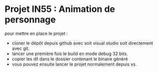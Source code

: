 # Projet IN55 : Animation de personnage

pour mettre en place le projet :

- cloner le dépôt depuis github avec soit visual studio soit directement avec git.
- lancer une première fois le build en mode debug 32 bits.
- copier les dll dans le dossier contenant le binaire généré
- vous pouvez ensuite lancer le projet normalement depuis vs.